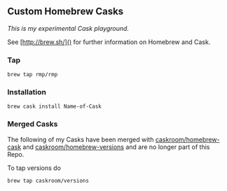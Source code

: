 ## Custom Homebrew Casks

*This is my experimental Cask playground.*

See [http://brew.sh/]() for further information on Homebrew and Cask.

### Tap
```code
brew tap rmp/rmp
```

### Installation
```code
brew cask install Name-of-Cask
```

### Merged Casks
The following of my Casks have been merged with [caskroom/homebrew-cask](https://github.com/caskroom/homebrew-cask) and [caskroom/homebrew-versions](https://github.com/caskroom/homebrew-versions) and are no longer part of this Repo.

To tap versions do
```code
brew tap caskroom/versions
```
